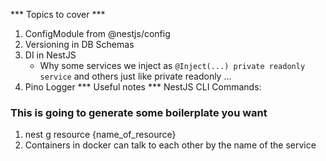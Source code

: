 *** Topics to cover ***
1. ConfigModule from @nestjs/config
2. Versioning in DB Schemas
3. DI in NestJS
   - Why some services we inject as 
   ```@Inject(...) private readonly service```
   and others just like private readonly ...
4. Pino Logger
*** Useful notes ***
NestJS CLI Commands:
### This is going to generate some boilerplate you want
1. nest g resource {name_of_resource} 
2. Containers in docker can talk to each other by the name of the service